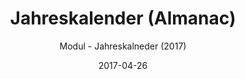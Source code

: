 ---
title: Jahreskalender (Almanac)
date: 2017-04-26
subtitle: Modul - Jahreskalneder (2017)
link: https://github.com/Wilkware/IPSymconAlmanac
image: https://opengraph.githubassets.com/cc84de29747a7fdb779dfab905b7f5c473fbb133b3ed1f3e900c904a5770db00/Wilkware/IPSymconAlmanac
---